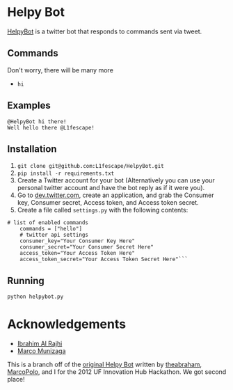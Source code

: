 # Helpy Bot

[HelpyBot](https://twitter.com/HelpyBot) is a twitter bot that responds to commands sent via tweet.

## Commands 
Don't worry, there will be many more

* `hi`


## Examples

    @HelpyBot hi there!
    Well hello there @L1fescape!

## Installation

1. `git clone git@github.com:L1fescape/HelpyBot.git`
2. `pip install -r requirements.txt`
3. Create a Twitter account for your bot (Alternatively you can use your personal twitter account and have the bot reply as if it were you).
4. Go to [dev.twitter.com](https://dev.twitter.com/), create an application, and grab the Consumer key, Consumer secret, Access token, and Access token secret.
5. Create a file called `settings.py` with the following contents:

<pre><code># list of enabled commands
    commands = ["hello"]
    # twitter api settings
    consumer_key="Your Consumer Key Here"
    consumer_secret="Your Consumer Secret Here"
    access_token="Your Access Token Here"
    access_token_secret="Your Access Token Secret Here"```
</code></pre>

## Running

    python helpybot.py


# Acknowledgements

* [Ibrahim Al Rajhi](https://github.com/theabraham)
* [Marco Munizaga](https://github.com/MarcoPolo)

This is a branch off of the [original Helpy Bot](https://github.com/theabraham/Helpy-Bot) written by [theabraham](https://github.com/theabraham), [MarcoPolo](https://github.com/MarcoPolo), and I for the 2012 UF Innovation Hub Hackathon. We got second place! 
